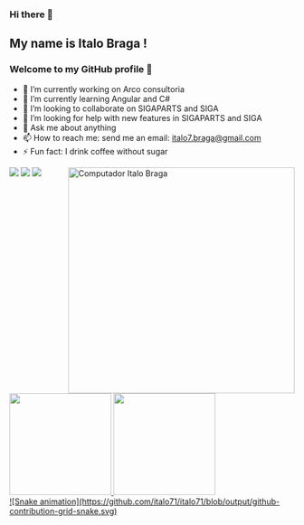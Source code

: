 ### Hi there 👋
## My name is Italo Braga ! 
### Welcome to my GitHub profile 👋


- 🔭 I’m currently working on Arco consultoria
- 🌱 I’m currently learning Angular and C#                                                                                                  
- 👯 I’m looking to collaborate on SIGAPARTS and SIGA
- 🤔 I’m looking for help with new features in SIGAPARTS and SIGA
- 💬 Ask me about anything
- 📫 How to reach me: send me an email: italo7.braga@gmail.com
- ⚡ Fun fact: I drink coffee without sugar

<img src="https://raw.githubusercontent.com/MicaelliMedeiros/micaellimedeiros/master/image/computer-illustration.png" min-width="400px" max-width="400px" width="400px" align="right" alt="Computador Italo Braga">

<div>
<a href="https://instagram.com/italobp7" target="_blank"><img src="https://img.shields.io/badge/-Instagram-%23E4405F?style=for-the-badge&logo=instagram&logoColor=white" target="_blank"></a>
<a href = "mailto:italo7.braga@gmail.com"><img src="https://img.shields.io/badge/Gmail-D14836?style=for-the-badge&logo=gmail&logoColor=white" target="_blank"></a>
<a href="https://www.linkedin.com/in/italo-braga-68a436204/" target="_blank"><img src="https://img.shields.io/badge/-LinkedIn-%230077B5?style=for-the-badge&logo=linkedin&logoColor=white" target="_blank"></a>   
</div>

<div>
<a href="https://github.com/italo71">
<img height="180em" src="https://github-readme-stats.vercel.app/api/top-langs/?username=italo71&layout=compact&langs_count=7&theme=dark"/>
<img height="180em" src="https://github-readme-stats.vercel.app/api?username=italo71&show_icons=true&theme=dark&include_all_commits=true&count_private=true"/>
</div>
![Snake animation](https://github.com/italo71/italo71/blob/output/github-contribution-grid-snake.svg)
